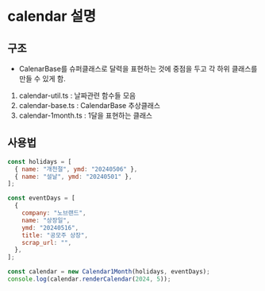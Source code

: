 # calendar 설명

## 구조

- CalenarBase를 슈퍼클래스로 달력을 표현하는 것에 중점을 두고 각 하위 클래스를 만들 수 있게 함.

1. calendar-util.ts  : 날짜관련 함수들 모음
2. calendar-base.ts : CalendarBase 추상클래스
3. calendar-1month.ts : 1달을 표현하는 클래스

## 사용법

```javascript
const holidays = [
  { name: "개천절", ymd: "20240506" },
  { name: "설날", ymd: "20240501" },
];

const eventDays = [
  {
    company: "노브랜드",
    name: "상장일",
    ymd: "20240516",
    title: "공모주 상장",
    scrap_url: "",
  },
];

const calendar = new Calendar1Month(holidays, eventDays);
console.log(calendar.renderCalendar(2024, 5));
```
